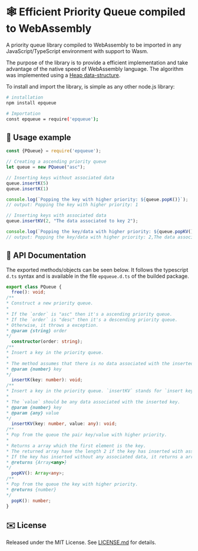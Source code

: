 
# :spider_web: Efficient Priority Queue compiled to WebAssembly

A priority queue library compiled to WebAssembly to be imported in any JavaScript/TypeScript environment with support to Wasm.

The purpose of the library is to provide a efficient implementation and take advantage of the native speed of WebAssembly language. The algorithm was implemented using a [Heap data-structure](https://www.geeksforgeeks.org/binary-heap/).

To install and import the library, is simple as any other node.js library:

```sh
# installation
npm install epqueue

# Importation
const epqueue = require('epqueue');
```

## :children_crossing: Usage example

```js
const {PQueue} = require('epqueue');

// Creating a ascending priority queue
let queue = new PQueue("asc");

// Inserting keys without associated data
queue.insertK(5)
queue.insertK(1)

console.log(`Popping the key with higher priority: ${queue.popK()}`);
// output: Popping the key with higher priority: 1

// Inserting keys with associated data
queue.insertKV(2, "The data associated to key 2");

console.log(`Popping the key/data with higher priority: ${queue.popKV()}`);
// output: Popping the key/data with higher priority: 2,The data associated to key 2
```

## :scroll: API Documentation

The exported methods/objects can be seen below. It follows the typescript `d.ts` syntax and is available in the file `epqueue.d.ts` of the builded package.

```ts
export class PQueue {
  free(): void;
/**
* Construct a new priority queue.
* 
* If the `order` is "asc" then it's a ascending priority queue.
* If the `order` is "desc" then it's a descending priority queue.
* Otherwise, it throws a exception.
* @param {string} order
*/
  constructor(order: string);
/**
* Insert a key in the priority queue.
*
* The method assumes that there is no data associated with the inserted key.
* @param {number} key
*/
  insertK(key: number): void;
/**
* Insert a key in the priority queue. `insertKV` stands for `insert key and value`.
*
* The `value` should be any data associated with the inserted key.
* @param {number} key
* @param {any} value
*/
  insertKV(key: number, value: any): void;
/**
* Pop from the queue the pair key/value with higher priority.
*
* Returns a array which the first element is the key.
* The returned array have the length 2 if the key has inserted with associated data.
* If the key has inserted without any associated data, it returns a array with a single element.
* @returns {Array<any>}
*/
  popKV(): Array<any>;
/**
* Pop from the queue the key with higher priority.
* @returns {number}
*/
  popK(): number;
}
```

## :envelope: License

Released under the MIT License. See [LICENSE.md](/LICENSE) for details.